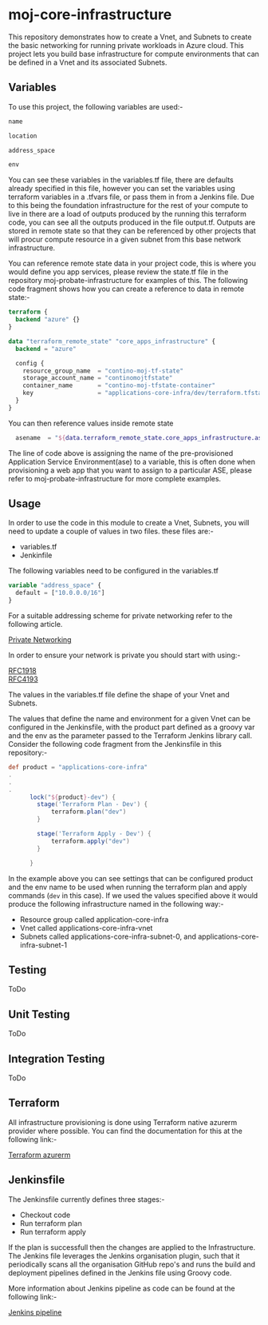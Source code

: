 # moj-core-infrastructure

This repository demonstrates how to create a Vnet, and Subnets to create the basic networking for running private workloads in Azure cloud.
This project lets you build base infrastructure for compute environments that can be defined in a Vnet and its associated Subnets.

## Variables
To use this project, the following variables are used:-

```groovy
name

location

address_space

env
```

You can see these variables in the variables.tf file, there are defaults already specified in this file, however you can set the variables using terraform variables in a .tfvars file, or pass them in from a Jenkins file.  Due to this being the foundation infrastructure for the rest of your compute to live in there are a load of outputs produced by the running this terraform code, you can see all the outputs produced in the file output.tf.  Outputs are stored in remote state so that they can be referenced by other projects that will procur compute resource in a given subnet from this base network infrastructure.

You can reference remote state data in your project code, this is where you would define you app services, please review the state.tf file in the repository moj-probate-infrastructure for examples of this.  The following code fragment shows how you can create a reference to data in remote state:-

```terraform
terraform {
  backend "azure" {}
}

data "terraform_remote_state" "core_apps_infrastructure" {
  backend = "azure"

  config {
    resource_group_name  = "contino-moj-tf-state"
    storage_account_name = "continomojtfstate"
    container_name       = "contino-moj-tfstate-container"
    key                  = "applications-core-infra/dev/terraform.tfstate"
  }
}
```

You can then reference values inside remote state

```terraform
  asename  = "${data.terraform_remote_state.core_apps_infrastructure.ase_name[0]}"
```

The line of code above is assigning the name of the pre-provisioned Application Service Environment(ase) to a variable, this is often done when provisioning a web app that you want to assign to a particular ASE, please refer to moj-probate-infrastructure for more complete examples.

## Usage
In order to use the code in this module to create a Vnet, Subnets, you will need to update a couple of values in two files.
these files are:-

- variables.tf
- Jenkinfile

The following variables need to be configured in the variables.tf 

```terraform
variable "address_space" {
  default = ["10.0.0.0/16"]
}
```

For a suitable addressing scheme for private networking refer to the following article.

[Private Networking](https://en.wikipedia.org/wiki/Private_network) <br />

In order to ensure your network is private you should start with using:-

[RFC1918](https://tools.ietf.org/html/rfc1918) <br />
[RFC4193](https://tools.ietf.org/html/rfc4193) <br />

The values in the variables.tf file define the shape of your Vnet and Subnets.

The values that define the name and environment for a given Vnet can be configured in the Jenkinsfile, with the product part defined as a groovy var and the env as the parameter passed to the Terraform Jenkins library call. Consider the following code fragment from the Jenkinsfile in this repository:-

```groovy
def product = "applications-core-infra"
.
.
.
      lock("${product}-dev") {
        stage('Terraform Plan - Dev') {
            terraform.plan("dev")
        }

        stage('Terraform Apply - Dev') {
            terraform.apply("dev")
        }

      }
```

In the example above you can see settings that can be configured product and the env name to be used when running the terraform plan and apply commands (`dev` in this case). If we used the values specified above it would produce the following infrastructure named in the following way:-

- Resource group called application-core-infra
- Vnet called applications-core-infra-vnet
- Subnets called applications-core-infra-subnet-0, and applications-core-infra-subnet-1

## Testing

ToDo

## Unit Testing

ToDo

## Integration Testing

ToDo

## Terraform
All infrastructure provisioning is done using Terraform native azurerm provider where possible.  You can find the documentation for this at the following link:-

[Terraform azurerm](https://www.terraform.io/docs/providers/azurerm/index.html) <br />

## Jenkinsfile

The Jenkinsfile currently defines three stages:-

- Checkout code
- Run terraform plan
- Run terraform apply

If the plan is successfull then the changes are applied to the Infrastructure.  The Jenkins file leverages the Jenkins organisation plugin, such that it 
periodically scans all the organisation GitHub repo's and runs the build and deployment pipelines defined in the Jenkins file using Groovy code.

More information about Jenkins pipeline as code can be found at the following link:-

[Jenkins pipeline](https://jenkins.io/doc/book/pipeline/syntax/)

